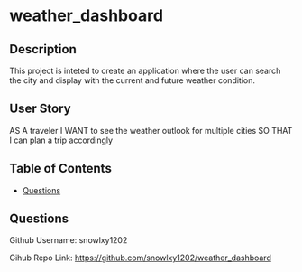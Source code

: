 # weather_dashboard

## Description

This project is inteted to create an application where the user can search the city and display with the current and future weather condition. 

## User Story
AS A traveler
I WANT to see the weather outlook for multiple cities
SO THAT I can plan a trip accordingly

## Table of Contents


- [Questions](#questions)




## Questions

Github Username: snowlxy1202

Gihub Repo Link: <https://github.com/snowlxy1202/weather_dashboard>


